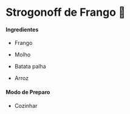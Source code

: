 # Strogonoff de Frango :chicken:

#### Ingredientes

- Frango

- Molho

- Batata palha

- Arroz

####  Modo de Preparo

- Cozinhar

​     